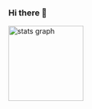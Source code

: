 ### Hi there 👋

<!--
**Magdishere/Magdishere** is a ✨ _special_ ✨ repository because its `README.md` (this file) appears on your GitHub profile.

Here are some ideas to get you started:

- 🔭 I’m currently working on ...
- 🌱 I’m currently learning ...
- 👯 I’m looking to collaborate on ...
- 🤔 I’m looking for help with ...
- 💬 Ask me about ...
- 📫 How to reach me: ...
- 😄 Pronouns: ...
- ⚡ Fun fact: ...
-->

<img src="https://github-readme-stats.vercel.app/api?username=Magdishere&amp;hide=contribs,prs" height="150" alt="stats graph" data-canonical-src="https://github-readme-stats.vercel.app/api?username=Magdishere&amp;hide=contribs,prs" style="max-width: 100%;">

